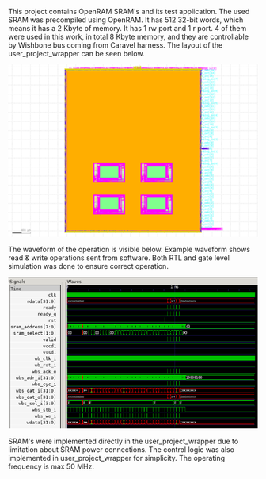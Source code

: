 This project contains OpenRAM SRAM's and its test application. The used SRAM was precompiled using OpenRAM. It has 512 32-bit words, which means it has a 2 Kbyte of memory. It has 1 rw port and 1 r port. 4 of them were used in this work, in total 8 Kbyte memory, and they are controllable by Wishbone bus coming from Caravel harness. The layout of the user_project_wrapper can be seen below.

![alt text](https://github.com/SerdarUnal132/openram_openmpw/blob/main/docs/layout.png?raw=true)

The waveform of the operation is visible below. Example waveform shows read & write operations sent from software. Both RTL and gate level simulation was done to ensure correct operation.

![alt text](https://github.com/SerdarUnal132/openram_openmpw/blob/main/docs/waveform.png?raw=true)

SRAM's were implemented directly in the user_project_wrapper due to limitation about SRAM power connections. The control logic was also implemented in user_project_wrapper for simplicity. The operating frequency is max 50 MHz.
